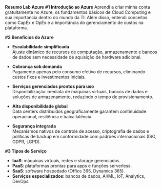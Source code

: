 **Resumo Lab Azure** 
**#1 Introdução ao Azure**
Aprendi a criar minha conta gratuitamente no Azure, os fundamentos básicos de Cloud Computing e sua importancia dentro do mundo da TI. Além disso, entendi conceitos como CapEx e OpEx e a importáncia do gerenciamento de custos na plataforma.

**#2 Benefícios do Azure**

- **Escalabilidade simplificada**  
  Ajuste dinâmico de recursos de computação, armazenamento e bancos de dados sem necessidade de aquisição de hardware adicional.

- **Cobrança sob demanda**  
  Pagamento apenas pelo consumo efetivo de recursos, eliminando custos fixos e investimentos iniciais.

- **Serviços gerenciados prontos para uso**  
  Disponibilização imediata de máquinas virtuais, bancos de dados e soluções de armazenamento, reduzindo o tempo de provisionamento.

- **Alta disponibilidade global**  
  Data centers distribuídos geograficamente garantem continuidade operacional, resiliência e baixa latência.

- **Segurança integrada**  
  Mecanismos nativos de controle de acesso, criptografia de dados e políticas de backup em conformidade com padrões internacionais (ISO, GDPR, LGPD).  

**#3 Tipos de Serviço**
- **IaaS**: máquinas virtuais, redes e storage gerenciados.  
- **PaaS**: plataformas prontas para apps e funções serverless.  
- **SaaS**: software hospedado (Office 365, Dynamics 365).  
- **Serviços especializados**: bancos de dados, AI/ML, IoT, Analytics, DevOps.  
